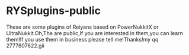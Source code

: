 # RYSplugins-public
These are some plugins of Reiyans based on PowerNukkitX or UltraNukkit.Oh,The are public,If you are interested in them,you can learn them!If you use them in business please tell me!Thanks!my qq 2777807622.gii

